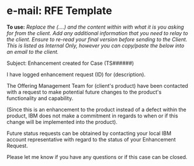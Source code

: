 # e-mail: RFE Template

**To use:** _Replace the (....) and the content within with what it is you asking for from the client. Add any additional information that you need to relay to the client. Ensure to re-read your final version before sending to the Client. This is listed as Internal Only, however you can copy/paste the below into an email to the client._

Subject: Enhancement created for Case (TS######)


I have logged enhancement request (ID) for (description). 

The Offering Management Team for (client's product) have been contacted with a request to make potential future changes to the product's functionality and capability.

(Since this is an enhancement to the product instead of a defect within the product, IBM does not make a commitment in regards to when or if this change will be implemented into the product).

Future status requests can be obtained by contacting your local IBM account representative with regard to the status of your Enhancement Request.

Please let me know if you have any questions or if this case can be closed.
